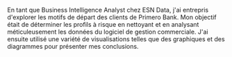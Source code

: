 En tant que Business Intelligence Analyst chez ESN Data, j'ai entrepris d'explorer les motifs de départ des clients de Primero Bank. Mon objectif était de déterminer les profils à risque en nettoyant et en analysant méticuleusement les données du logiciel de gestion commerciale. J'ai ensuite utilisé une variété de visualisations telles que des graphiques et des diagrammes pour présenter mes conclusions.
